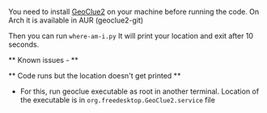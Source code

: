 You need to install [GeoClue2](http://www.freedesktop.org/wiki/Software/GeoClue/) on your machine before running the code.
On Arch it is available in AUR (geoclue2-git)

Then you can run `where-am-i.py`
It will print your location and exit after 10 seconds.

** Known issues - **

** Code runs but the location doesn't get printed **
- For this, run geoclue executable as root in another terminal. Location of the executable is in `org.freedesktop.GeoClue2.service` file
